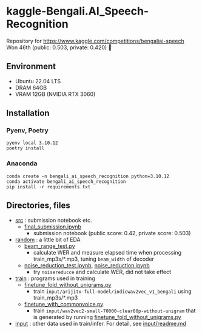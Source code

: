# kaggle-Bengali.AI_Speech-Recognition
Repository for https://www.kaggle.com/competitions/bengaliai-speech
<br>
Won 46th (public: 0.503, private: 0.420) 🥈

## Environment
- Ubuntu 22.04 LTS
- DRAM 64GB
- VRAM 12GB (NVIDIA RTX 3060)

## Installation
### Pyenv, Poetry
```
pyenv local 3.10.12
poetry install
```
### Anaconda
```
conda create -n bengali_ai_speech_recognition python=3.10.12
conda activate bengali_ai_speech_recognition
pip install -r requirements.txt
```

## Directories, files
- [src](src) : submission notebook etc.
  - [final_submission.ipynb](src/final_submission.ipynb)
    - submission notebook (public score: 0.42, private score: 0.503)
- [random](random) : a little bit of EDA
  - [beam_range_test.py](random/beam_range_test.py)
    - calculate WER and measure elapsed time when processing train_mp3s/*.mp3, tuning `beam_width` of decoder
  - [noise_reduction_test.ipynb](random/noise_reduction.ipynb), [noise_reduction.ipynb](random/noise_reduction.ipynb)
    - try `noisereducce` and calculate WER, did not take effect
- [train](train) : programs used in training
  - [finetune_fold_without_unigrams.py](train/finetune_fold_without_unigrams.py)
    - train `input/arijitx-full-model/indicwav2vec_v1_bengali` using train_mp3s/*.mp3
  - [finetune_with_commonvoice.py](train/finetune_with_commonvoice.py)
    - train `input/wav2vec2-small-70000-clear80p-without-unigram` that is generated by running [finetune_fold_without_unigrams.py](train/finetune_fold_without_unigrams.py)
- [input](input) : other data used in train/infer. For detail, see [input/readme.md](input/readme.md)